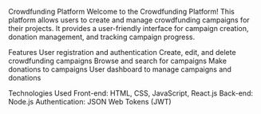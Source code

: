 Crowdfunding Platform
Welcome to the Crowdfunding Platform! This platform allows users to create and manage crowdfunding campaigns for their projects. It provides a user-friendly interface for campaign creation, donation management, and tracking campaign progress.

Features
User registration and authentication
Create, edit, and delete crowdfunding campaigns
Browse and search for campaigns
Make donations to campaigns
User dashboard to manage campaigns and donations

Technologies Used
Front-end: HTML, CSS, JavaScript, React.js
Back-end: Node.js
Authentication: JSON Web Tokens (JWT)

